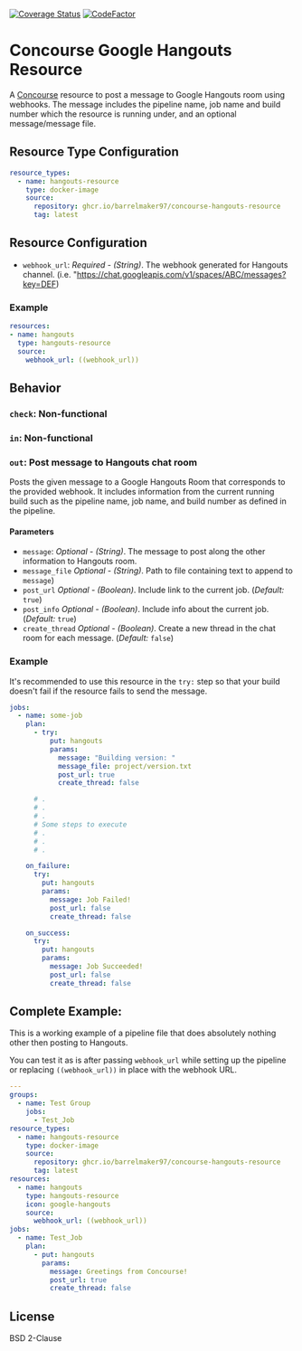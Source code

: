 [![Coverage Status](https://coveralls.io/repos/github/barrelmaker97/concourse-hangouts-resource/badge.svg?branch=master)](https://coveralls.io/github/barrelmaker97/concourse-hangouts-resource?branch=master)
[![CodeFactor](https://www.codefactor.io/repository/github/barrelmaker97/concourse-hangouts-resource/badge/master)](https://www.codefactor.io/repository/github/barrelmaker97/concourse-hangouts-resource/overview/master)

# Concourse Google Hangouts Resource
A [Concourse](http://concourse.ci/) resource to post a message to Google Hangouts room using webhooks. The message includes the pipeline name, job name and build number which the resource is running under, and an optional message/message file.

## Resource Type Configuration

```yaml
resource_types:
  - name: hangouts-resource
    type: docker-image
    source:
      repository: ghcr.io/barrelmaker97/concourse-hangouts-resource
      tag: latest
```

## Resource Configuration

* `webhook_url`: _Required - (String)_. The webhook generated for Hangouts channel. (i.e. "https://chat.googleapis.com/v1/spaces/ABC/messages?key=DEF)

### Example

```yaml
resources:
- name: hangouts
  type: hangouts-resource
  source:
    webhook_url: ((webhook_url))
```

## Behavior

### `check`: Non-functional

### `in`: Non-functional

### `out`: Post message to Hangouts chat room

Posts the given message to a Google Hangouts Room that corresponds to the provided webhook. It includes information from the current running build such as the pipeline name, job name, and build number as defined in the pipeline.

#### Parameters

* `message`: _Optional - (String)_. The message to post along the other information to Hangouts room.
* `message_file` _Optional - (String)_. Path to file containing text to append to `message`)
* `post_url` _Optional - (Boolean)_. Include link to the current job. (*Default:* `true`)
* `post_info` _Optional - (Boolean)_. Include info about the current job. (*Default:* `true`)
* `create_thread` _Optional - (Boolean)_. Create a new thread in the chat room for each message. (*Default:* `false`)

### Example

It's recommended to use this resource in the `try:` step so that your build doesn't fail if the resource fails to send the message.

```yaml
jobs:
  - name: some-job
    plan:
      - try:
          put: hangouts
          params:
            message: "Building version: "
            message_file: project/version.txt
            post_url: true
            create_thread: false

      # .
      # .
      # .
      # Some steps to execute
      # .
      # .
      # .

    on_failure:
      try:
        put: hangouts
        params:
          message: Job Failed!
          post_url: false
          create_thread: false

    on_success:
      try:
        put: hangouts
        params:
          message: Job Succeeded!
          post_url: false
          create_thread: false
```

## Complete Example:
This is a working example of a pipeline file that does absolutely nothing other then posting to Hangouts.

You can test it as is after passing `webhook_url` while setting up the pipeline or replacing `((webhook_url))` in place with the webhook URL.
```yaml
---
groups:
  - name: Test Group
    jobs:
      - Test_Job
resource_types:
  - name: hangouts-resource
    type: docker-image
    source:
      repository: ghcr.io/barrelmaker97/concourse-hangouts-resource
      tag: latest
resources:
  - name: hangouts
    type: hangouts-resource
    icon: google-hangouts
    source:
      webhook_url: ((webhook_url))
jobs:
  - name: Test_Job
    plan:
      - put: hangouts
        params:
          message: Greetings from Concourse!
          post_url: true
          create_thread: false
```

## License

BSD 2-Clause

